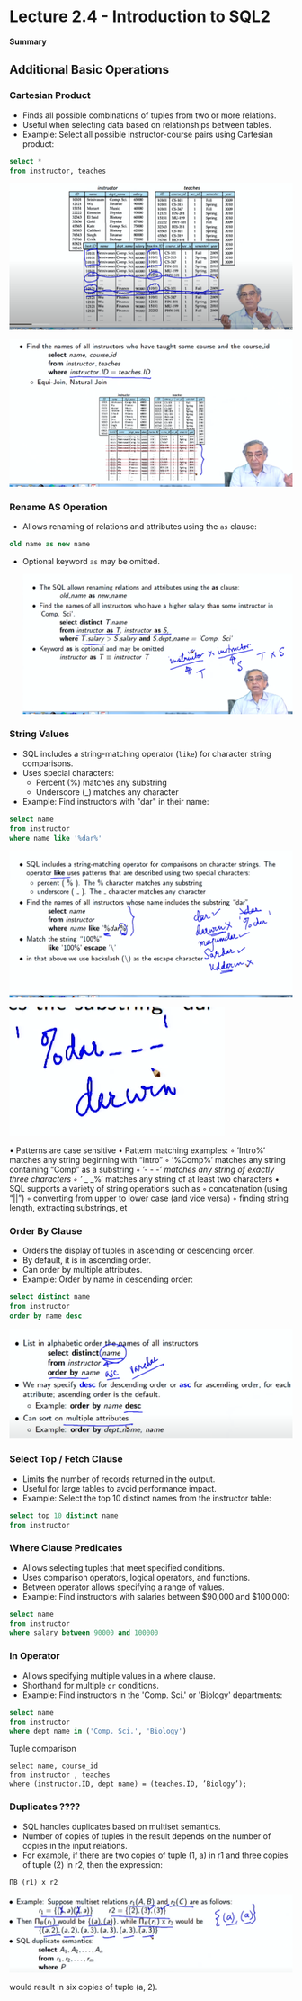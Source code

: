 # Lecture 2.4 - Introduction to SQL2

**Summary**

## Additional Basic Operations

### Cartesian Product

- Finds all possible combinations of tuples from two or more relations.
- Useful when selecting data based on relationships between tables.
- Example: Select all possible instructor-course pairs using Cartesian product:

```sql
select *
from instructor, teaches
```

![1718028910048](image/Lecture2.4-IntroductiontoSQL2/1718028910048.png)

![1718028941392](image/Lecture2.4-IntroductiontoSQL2/1718028941392.png)

### Rename AS Operation

- Allows renaming of relations and attributes using the `as` clause:

```sql
old name as new name
```

- Optional keyword `as` may be omitted.

  ![1718029176176](image/Lecture2.4-IntroductiontoSQL2/1718029176176.png)

### String Values

- SQL includes a string-matching operator (`like`) for character string comparisons.
- Uses special characters:
  - Percent (%) matches any substring
  - Underscore (\_) matches any character
- Example: Find instructors with "dar" in their name:

```sql
select name
from instructor
where name like '%dar%'
```

![1718030860860](image/Lecture2.4-IntroductiontoSQL2/1718030860860.png)

![1718030934760](image/Lecture2.4-IntroductiontoSQL2/1718030934760.png)

• Patterns are case sensitive
• Pattern matching examples:
◦ ’Intro%’ matches any string beginning with “Intro”
◦ ’%Comp%’ matches any string containing “Comp” as a substring
◦ ’- - -_’ matches any string of exactly three characters
◦ ’_ _ \_%’ matches any string of at least two characters
• SQL supports a variety of string operations such as
◦ concatenation (using “||”)
◦ converting from upper to lower case (and vice versa)
◦ finding string length, extracting substrings, et

### Order By Clause

- Orders the display of tuples in ascending or descending order.
- By default, it is in ascending order.
- Can order by multiple attributes.
- Example: Order by name in descending order:

```sql
select distinct name
from instructor
order by name desc
```

![1718031230502](image/Lecture2.4-IntroductiontoSQL2/1718031230502.png)

### Select Top / Fetch Clause

- Limits the number of records returned in the output.
- Useful for large tables to avoid performance impact.
- Example: Select the top 10 distinct names from the instructor table:

```sql
select top 10 distinct name
from instructor
```

### Where Clause Predicates

- Allows selecting tuples that meet specified conditions.
- Uses comparison operators, logical operators, and functions.
- Between operator allows specifying a range of values.
- Example: Find instructors with salaries between $90,000 and $100,000:

```sql
select name
from instructor
where salary between 90000 and 100000
```

### In Operator

- Allows specifying multiple values in a where clause.
- Shorthand for multiple `or` conditions.
- Example: Find instructors in the 'Comp. Sci.' or 'Biology' departments:

```sql
select name
from instructor
where dept name in ('Comp. Sci.', 'Biology')
```

Tuple comparison

```pgsql
select name, course_id
from instructor , teaches
where (instructor.ID, dept name) = (teaches.ID, ’Biology’);
```

### Duplicates ????

- SQL handles duplicates based on multiset semantics.
- Number of copies of tuples in the result depends on the number of copies in the input relations.
- For example, if there are two copies of tuple (1, a) in r1 and three copies of tuple (2) in r2, then the expression:

```sql
ΠB (r1) x r2
```

![1718033002642](image/Lecture2.4-IntroductiontoSQL2/1718033002642.png)

would result in six copies of tuple (a, 2).
